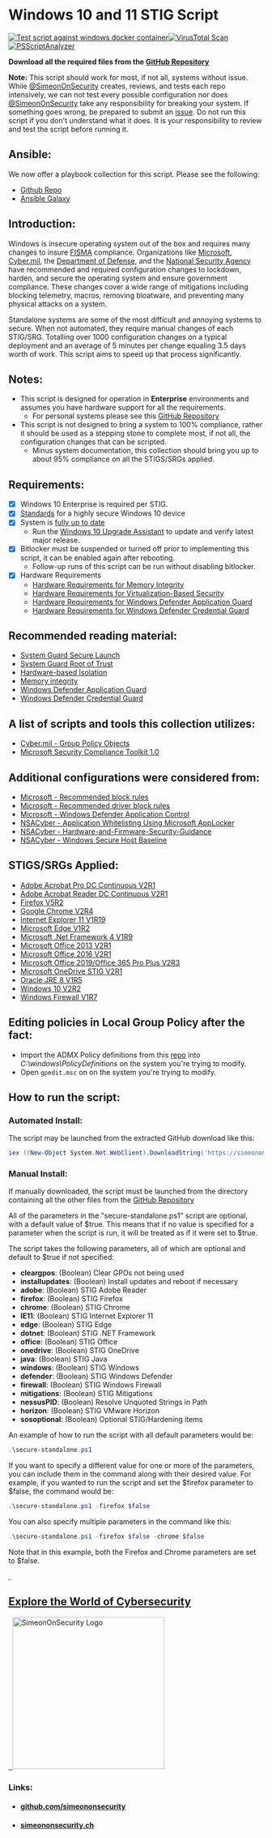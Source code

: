# Windows 10 and 11 STIG Script

[![Test script against windows docker container](https://github.com/simeononsecurity/Standalone-Windows-STIG-Script/actions/workflows/test-with-docker.yml/badge.svg)](https://github.com/simeononsecurity/Standalone-Windows-STIG-Script/actions/workflows/test-with-docker.yml)[![VirusTotal Scan](https://github.com/simeononsecurity/Standalone-Windows-STIG-Script/actions/workflows/virustotal.yml/badge.svg)](https://github.com/simeononsecurity/Standalone-Windows-STIG-Script/actions/workflows/virustotal.yml)[![PSScriptAnalyzer](https://github.com/simeononsecurity/Standalone-Windows-STIG-Script/actions/workflows/powershell.yml/badge.svg)](https://github.com/simeononsecurity/Standalone-Windows-STIG-Script/actions/workflows/powershell.yml)

**Download all the required files from the [GitHub Repository](https://github.com/simeononsecurity/Standalone-Windows-STIG-Script)**

**Note:** This script should work for most, if not all, systems without issue. While [@SimeonOnSecurity](https://github.com/simeononsecurity) creates, reviews, and tests each repo intensively, we can not test every possible configuration nor does [@SimeonOnSecurity](https://github.com/simeononsecurity) take any responsibility for breaking your system. If something goes wrong, be prepared to submit an [issue](../../issues). Do not run this script if you don't understand what it does. It is your responsibility to review and test the script before running it.

## Ansible:
We now offer a playbook collection for this script. Please see the following:
- [Github Repo](https://github.com/simeononsecurity/Windows_STIG_Ansible)
- [Ansible Galaxy](https://galaxy.ansible.com/simeononsecurity/windows_stigs)

## Introduction:

Windows is insecure operating system out of the box and requires many changes to insure [FISMA](https://www.cisa.gov/federal-information-security-modernization-act) compliance. 
Organizations like [Microsoft](https://microsoft.com), [Cyber.mil](https://public.cyber.mil), the [Department of Defense](https://dod.gov), and the [National Security Agency](https://www.nsa.gov/) have recommended and required configuration changes to lockdown, harden, and secure the operating system and ensure government compliance. These changes cover a wide range of mitigations including blocking telemetry, macros, removing bloatware, and preventing many physical attacks on a system.

Standalone systems are some of the most difficult and annoying systems to secure. When not automated, they require manual changes of each STIG/SRG. Totalling over 1000 configuration changes on a typical deployment and an average of 5 minutes per change equaling 3.5 days worth of work. This script aims to speed up that process significantly.

## Notes: 

- This script is designed for operation in **Enterprise** environments and assumes you have hardware support for all the requirements.
  - For personal systems please see this [GitHub Repository](https://github.com/simeononsecurity/Windows-Optimize-Harden-Debloat)
- This script is not designed to bring a system to 100% compliance, rather it should be used as a stepping stone to complete most, if not all, the configuration changes that can be scripted. 
  - Minus system documentation, this collection should bring you up to about 95% compliance on all the STIGS/SRGs applied.

## Requirements:
- [X] Windows 10 Enterprise is required per STIG.
- [X] [Standards](https://docs.microsoft.com/en-us/windows-hardware/design/device-experiences/oem-highly-secure) for a highly secure Windows 10 device
- [X] System is [fully up to date](https://support.microsoft.com/en-gb/help/4027667/windows-10-update)
  - Run the [Windows 10 Upgrade Assistant](https://support.microsoft.com/en-us/help/3159635/windows-10-update-assistant) to update and verify latest major release.
- [X] Bitlocker must be suspended or turned off prior to implementing this script, it can be enabled again after rebooting.
  - Follow-up runs of this script can be run without disabling bitlocker.
- [X] Hardware Requirements
  - [Hardware Requirements for Memory Integrity](https://docs.microsoft.com/en-us/windows/security/threat-protection/device-guard/requirements-and-deployment-planning-guidelines-for-virtualization-based-protection-of-code-integrity#baseline-protections) 
  - [Hardware Requirements for Virtualization-Based Security](https://docs.microsoft.com/en-us/windows-hardware/design/device-experiences/oem-vbs)
  - [Hardware Requirements for Windows Defender Application Guard](https://docs.microsoft.com/en-us/windows/security/threat-protection/windows-defender-application-guard/reqs-wd-app-guard)
  - [Hardware Requirements for Windows Defender Credential Guard](https://docs.microsoft.com/en-us/windows/security/identity-protection/credential-guard/credential-guard-requirements)
  
## Recommended reading material:
  - [System Guard Secure Launch](https://docs.microsoft.com/en-us/windows/security/threat-protection/windows-defender-system-guard/system-guard-secure-launch-and-smm-protection#requirements-met-by-system-guard-enabled-machines)
  - [System Guard Root of Trust](https://docs.microsoft.com/en-us/windows/security/threat-protection/windows-defender-system-guard/system-guard-how-hardware-based-root-of-trust-helps-protect-windows)
  - [Hardware-based Isolation](https://docs.microsoft.com/en-us/windows/security/threat-protection/microsoft-defender-atp/overview-hardware-based-isolation)
  - [Memory integrity](https://docs.microsoft.com/en-us/windows/security/threat-protection/device-guard/memory-integrity)
  - [Windows Defender Application Guard](https://docs.microsoft.com/en-us/windows/security/threat-protection/windows-defender-application-guard/wd-app-guard-overview)
  - [Windows Defender Credential Guard](https://docs.microsoft.com/en-us/windows/security/identity-protection/credential-guard/credential-guard-how-it-works)

## A list of scripts and tools this collection utilizes:
- [Cyber.mil - Group Policy Objects](https://public.cyber.mil/stigs/gpo/)
- [Microsoft Security Compliance Toolkit 1.0](https://www.microsoft.com/en-us/download/details.aspx?id=55319)

## Additional configurations were considered from:
- [Microsoft - Recommended block rules](https://docs.microsoft.com/en-us/windows/security/threat-protection/windows-defender-application-control/microsoft-recommended-block-rules)
- [Microsoft - Recommended driver block rules](https://docs.microsoft.com/en-us/windows/security/threat-protection/windows-defender-application-control/microsoft-recommended-driver-block-rules)
- [Microsoft - Windows Defender Application Control](https://docs.microsoft.com/en-us/windows/security/threat-protection/windows-defender-application-control/windows-defender-application-control-design-guide)
- [NSACyber - Application Whitelisting Using Microsoft AppLocker](https://apps.nsa.gov/iad/library/ia-guidance/tech-briefs/application-whitelisting-using-microsoft-applocker.cfm)
- [NSACyber - Hardware-and-Firmware-Security-Guidance](https://github.com/nsacyber/Hardware-and-Firmware-Security-Guidance)
- [NSACyber - Windows Secure Host Baseline](https://github.com/nsacyber/Windows-Secure-Host-Baseline)

## STIGS/SRGs Applied:
- [Adobe Acrobat Pro DC Continuous V2R1](https://public.cyber.mil/stigs/downloads/)
- [Adobe Acrobat Reader DC Continuous V2R1](https://public.cyber.mil/stigs/downloads/)
- [Firefox V5R2](https://public.cyber.mil/stigs/downloads/)
- [Google Chrome V2R4](https://public.cyber.mil/stigs/downloads/)
- [Internet Explorer 11 V1R19](https://public.cyber.mil/stigs/downloads/)
- [Microsoft Edge V1R2](https://public.cyber.mil/stigs/downloads/)
- [Microsoft .Net Framework 4 V1R9](https://public.cyber.mil/stigs/downloads/)
- [Microsoft Office 2013 V2R1](https://public.cyber.mil/stigs/downloads/)
- [Microsoft Office 2016 V2R1](https://public.cyber.mil/stigs/downloads/)
- [Microsoft Office 2019/Office 365 Pro Plus V2R3](https://public.cyber.mil/stigs/downloads/)
- [Microsoft OneDrive STIG V2R1](https://public.cyber.mil/stigs/downloads/)
- [Oracle JRE 8 V1R5](https://public.cyber.mil/stigs/downloads/)
- [Windows 10 V2R2](https://public.cyber.mil/stigs/downloads/)
- [Windows Firewall V1R7](https://public.cyber.mil/stigs/downloads/)

## Editing policies in Local Group Policy after the fact:
- Import the ADMX Policy definitions from this [repo](https://github.com/simeononsecurity/STIG-Compliant-Domain-Prep/tree/master/Files/PolicyDefinitions) into *C:\windows\PolicyDefinitions* on the system you're trying to modify.
- Open ```gpedit.msc``` on on the system you're trying to modify. 


## How to run the script:
### Automated Install:
The script may be launched from the extracted GitHub download like this:
```powershell
iex ((New-Object System.Net.WebClient).DownloadString('https://simeononsecurity.ch/scripts/standalonewindows.ps1'))
```

### Manual Install:
If manually downloaded, the script must be launched from the directory containing all the other files from the [GitHub Repository](https://github.com/simeononsecurity/Standalone-Windows-STIG-Script)

All of the parameters in the "secure-standalone.ps1" script are optional, with a default value of $true. This means that if no value is specified for a parameter when the script is run, it will be treated as if it were set to $true.

The script takes the following parameters, all of which are optional and default to $true if not specified:

- **cleargpos**: (Boolean) Clear GPOs not being used
- **installupdates**: (Boolean) Install updates and reboot if necessary
- **adobe**: (Boolean) STIG Adobe Reader
- **firefox**: (Boolean) STIG Firefox
- **chrome**: (Boolean) STIG Chrome
- **IE11**: (Boolean) STIG Internet Explorer 11
- **edge**: (Boolean) STIG Edge
- **dotnet**: (Boolean) STIG .NET Framework
- **office**: (Boolean) STIG Office
- **onedrive**: (Boolean) STIG OneDrive
- **java**: (Boolean) STIG Java
- **windows**: (Boolean) STIG Windows
- **defender**: (Boolean) STIG Windows Defender
- **firewall**: (Boolean) STIG Windows Firewall
- **mitigations**: (Boolean) STIG Mitigations
- **nessusPID**: (Boolean) Resolve Unquoted Strings in Path
- **horizon**: (Boolean) STIG VMware Horizon
- **sosoptional**: (Boolean) Optional STIG/Hardening items

An example of how to run the script with all default parameters would be:

```powershell
.\secure-standalone.ps1
```
If you want to specify a different value for one or more of the parameters, you can include them in the command along with their desired value. For example, if you wanted to run the script and set the $firefox parameter to $false, the command would be:

```powershell
.\secure-standalone.ps1 -firefox $false
```

You can also specify multiple parameters in the command like this:

```powershell
.\secure-standalone.ps1 -firefox $false -chrome $false
```
Note that in this example, both the Firefox and Chrome parameters are set to $false.



<a href="https://simeononsecurity.ch" target="_blank" rel="noopener noreferrer">
  <h2>Explore the World of Cybersecurity</h2>
</a>
<a href="https://simeononsecurity.ch" target="_blank" rel="noopener noreferrer">
  <img src="https://simeononsecurity.ch/img/banner.png" alt="SimeonOnSecurity Logo" width="300" height="300">
</a>

### Links:
- #### [github.com/simeononsecurity](https://github.com/simeononsecurity)
- #### [simeononsecurity.ch](https://simeononsecurity.ch)



